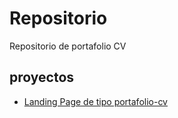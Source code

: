 # Repositorio

Repositorio de portafolio CV

## proyectos

- [Landing Page de tipo portafolio-cv](https://JesusHernandezP.github.io/portafolio/portafolio-CV)
